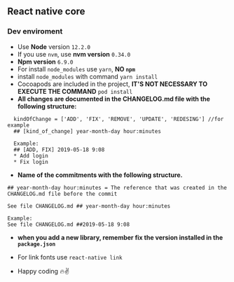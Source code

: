 ## React native core

### Dev enviroment

* Use **Node** version `12.2.0`
* If you use `nvm`, use **nvm version** `0.34.0`
* **Npm version** `6.9.0`
* For install `node_modules` use `yarn`, **NO `npm`**
* install `node_modules` with command `yarn install`
* Cocoapods are included in the project, **IT'S NOT NECESSARY TO EXECUTE THE COMMAND** `pod install`
* **All changes are documented in the CHANGELOG.md file with the following structure:**
```
  kindOfChange = ['ADD', 'FIX', 'REMOVE', 'UPDATE', 'REDESING'] //for example
  ## [kind_of_change] year-month-day hour:minutes

  Example:
  ## [ADD, FIX] 2019-05-18 9:08
  * Add login
  * Fix login
```
* **Name of the commitments with the following structure.**
```
## year-month-day hour:minutes = The reference that was created in the CHANGELOG.md file before the commit

See file CHANGELOG.md ## year-month-day hour:minutes

Example:
See file CHANGELOG.md ##2019-05-18 9:08
```

* **when you add a new library, remember fix the version installed in the `package.json`**

* For link fonts use `react-native link`

* Happy coding :fire::v: